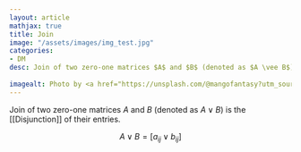 ```yaml
---
layout: article
mathjax: true
title: Join
image: "/assets/images/img_test.jpg"
categories:
- DM
desc: Join of two zero-one matrices $A$ and $B$ (denoted as $A \vee B$) is the [[Disjunction]] of their entries.
 
imagealt: Photo by <a href="https://unsplash.com/@mangofantasy?utm_source=unsplash&utm_medium=referral&utm_content=creditCopyText">Tim Johnson</a> on <a href="https://unsplash.com/s/photos/logic?utm_source=unsplash&utm_medium=referral&utm_content=creditCopyText">Unsplash</a>
---
```

Join of two zero-one matrices $A$ and $B$ (denoted as $A \vee B$) is the [[Disjunction]] of their entries.

$$A \vee B = [a_{ij} \vee b_{ij}]$$